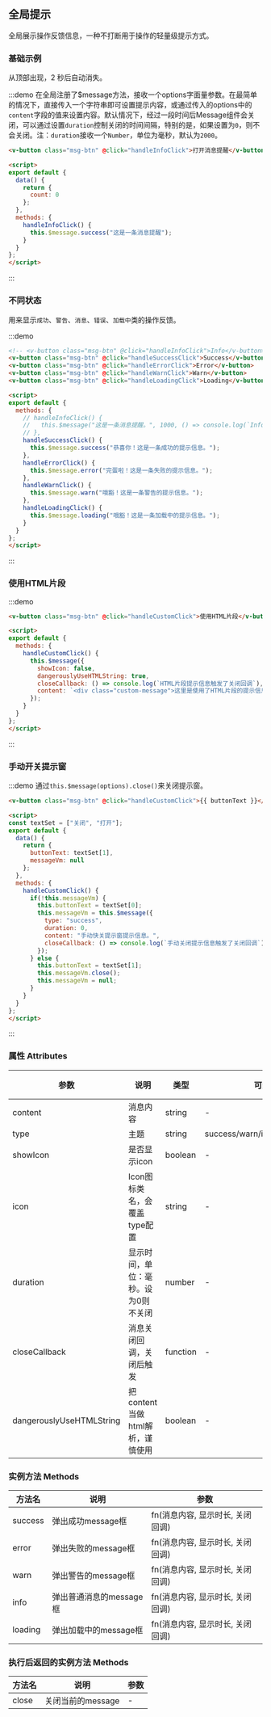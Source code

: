 ## 全局提示

全局展示操作反馈信息，一种不打断用于操作的轻量级提示方式。

### 基础示例

从顶部出现，2 秒后自动消失。

:::demo 在全局注册了$message方法，接收一个options字面量参数。在最简单的情况下，直接传入一个字符串即可设置提示内容，或通过传入的options中的`content`字段的值来设置内容。默认情况下，经过一段时间后Message组件会关闭，可以通过设置`duration`控制关闭的时间间隔，特别的是，如果设置为`0`，则不会关闭。注：`duration`接收一个`Number`，单位为毫秒，默认为`2000`。

```html
<v-button class="msg-btn" @click="handleInfoClick">打开消息提醒</v-button>

<script>
export default {
  data() {
    return {
      count: 0
    };
  },
  methods: {
    handleInfoClick() {
      this.$message.success("这是一条消息提醒");
    }
  }
};
</script>
```

:::



### 不同状态

用来显示`成功`、`警告`、`消息`、`错误`、`加载中`类的操作反馈。

:::demo

```html
<!-- <v-button class="msg-btn" @click="handleInfoClick">Info</v-button> -->
<v-button class="msg-btn" @click="handleSuccessClick">Success</v-button>
<v-button class="msg-btn" @click="handleErrorClick">Error</v-button>
<v-button class="msg-btn" @click="handleWarnClick">Warn</v-button>
<v-button class="msg-btn" @click="handleLoadingClick">Loading</v-button>

<script>
export default {
  methods: {
    // handleInfoClick() {
    //   this.$message("这是一条消息提醒。", 1000, () => console.log(`Info配置并触发了关闭回调`));
    // },
    handleSuccessClick() {
      this.$message.success("恭喜你！这是一条成功的提示信息。");
    },
    handleErrorClick() {
      this.$message.error("完蛋啦！这是一条失败的提示信息。");
    },
    handleWarnClick() {
      this.$message.warn("哦豁！这是一条警告的提示信息。");
    },
    handleLoadingClick() {
      this.$message.loading("哦豁！这是一条加载中的提示信息。");
    }
  }
};
</script>
```

:::



### 使用HTML片段

:::demo

```html
<v-button class="msg-btn" @click="handleCustomClick">使用HTML片段</v-button>

<script>
export default {
  methods: {
    handleCustomClick() {
      this.$message({
        showIcon: false,
        dangerouslyUseHTMLString: true,
        closeCallback: () => console.log(`HTML片段提示信息触发了关闭回调`),
        content: `<div class="custom-message">这里是使用了HTML片段的提示信息内容</div>`
      });
    }
  }
};
</script>
```

:::



### 手动开关提示窗

:::demo 通过`this.$message(options).close()`来关闭提示窗。

```html
<v-button class="msg-btn" @click="handleCustomClick">{{ buttonText }}</v-button>

<script>
const textSet = ["关闭", "打开"];
export default {
  data() {
    return {
      buttonText: textSet[1],
      messageVm: null
    };
  },
  methods: {
    handleCustomClick() {
      if(!this.messageVm) {
        this.buttonText = textSet[0];
        this.messageVm = this.$message({
          type: "success",
          duration: 0,
          content: "手动快关提示窗提示信息。",
          closeCallback: () => console.log(`手动关闭提示信息触发了关闭回调`)
        });
      } else {
        this.buttonText = textSet[1];
        this.messageVm.close();
        this.messageVm = null;
      }
    }
  }
};
</script>
```

:::





### 属性 Attributes

| 参数                     | 说明                                | 类型     | 可选值                          | 默认值   |
| ------------------------ | ----------------------------------- | -------- | ------------------------------- | -------- |
| content                  | 消息内容                            | string   | -                               | -        |
| type                     | 主题                                | string   | success/warn/info/error/loading | info     |
| showIcon                 | 是否显示icon                        | boolean  | -                               | true     |
| icon                     | Icon图标类名，会覆盖type配置        | string   | -                               | -        |
| duration                 | 显示时间，单位：毫秒。设为0则不关闭 | number   | -                               | 2000     |
| closeCallback            | 消息关闭回调，关闭后触发            | function | -                               | () => {} |
| dangerouslyUseHTMLString | 把content当做html解析，谨慎使用     | boolean  | -                               | false    |


### 实例方法 Methods

| 方法名  | 说明                    | 参数                             |
| ------- | ----------------------- | -------------------------------- |
| success | 弹出成功message框       | fn(消息内容, 显示时长, 关闭回调) |
| error   | 弹出失败的message框     | fn(消息内容, 显示时长, 关闭回调) |
| warn    | 弹出警告的message框     | fn(消息内容, 显示时长, 关闭回调) |
| info    | 弹出普通消息的message框 | fn(消息内容, 显示时长, 关闭回调) |
| loading | 弹出加载中的message框   | fn(消息内容, 显示时长, 关闭回调) |


### 执行后返回的实例方法 Methods

| 方法名 | 说明              | 参数 |
| ------ | ----------------- | ---- |
| close  | 关闭当前的message | -    |